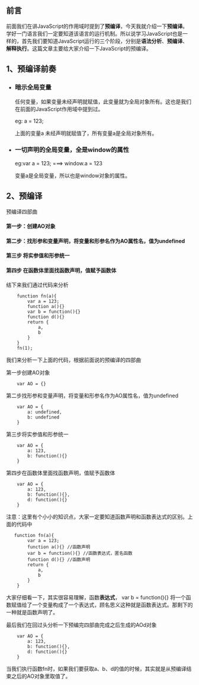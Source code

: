 ## 前言
前面我们在讲JavaScript的作用域时提到了**预编译**，今天我就介绍一下**预编译**。
学好一门语言我们一定要知道该语言的运行机制。所以说学习JavaScript也是一样的，首先我们要知道JavaScript运行的三个阶段，分别是**语法分析**、**预编译**、**解释执行**。这篇文章主要给大家介绍一下JavaScript的预编译。
## 1、预编译前奏
+ ### 暗示全局变量
    任何变量，如果变量未经声明就赋值，此变量就为全局对象所有。这也是我们在前面的JavaScript作用域中提到过。
        
    eg: a = 123; 

    上面的变量a 未经声明就赋值了，所有变量a是全局对象所有。
+ ### 一切声明的全局变量，全是window的属性
    eg:var a = 123; ===> window.a = 123
    
    变量a是全局变量，所以也是window对象的属性。
## 2、预编译
预编译四部曲
    
#### 第一步：创建AO对象

#### 第二步：找形参和变量声明，将变量和形参名作为AO属性名，值为undefined

#### 第三步 将实参值和形参统一

#### 第四步 在函数体里面找函数声明，值赋予函数体

结下来我们通过代码来分析

```
    function fn(a){
        var a = 123;
        function a(){}
        var b = function(){}
        function d(){}
        return {
            a,
            b
        }
    }
    fn(1);
```
我们来分析一下上面的代码，根据前面说的预编译的四部曲

第一步创建AO对象
```
    var AO = {}
```
第二步找形参和变量声明，将变量和形参名作为AO属性名，值为undefined
```
    var AO = {
        a: undefined,
        b: undefined
    }
```
第三步将实参值和形参统一
```
    var AO = {
        a: 123,
        b: function(){}
    }
```

第四步在函数体里面找函数声明，值赋予函数体
```
    var AO = {
        a: 123,
        b: function(){},
        d: function(){}
    }
```

注意：这里有个小小的知识点，大家一定要知道函数声明和函数表达式的区别。上面的代码中
``` 
   function fn(a){
        var a = 123;
        function a(){} //函数声明
        var b = function(){} //函数表达式，匿名函数
        function d(){} //函数声明
        return {
            a,
            b
        }
    }
```
大家仔细看一下，其实很容易理解，函数**表达式**， var b = function(){} 将一个函数赋值给了一个变量构成了一个表达式，顾名思义这种就是函数表达式。那剩下的一种就是函数声明了。

最后我们在回过头分析一下预编完四部曲完成之后生成的AOd对象

```
    var AO = {
        a: 123,
        b: function(){},
        d: function(){}
    }
```
当我们执行函数fn时，如果我们要获取a、b、d的值的时候，其实就是从预编译结束之后的AO对象里取值了。
